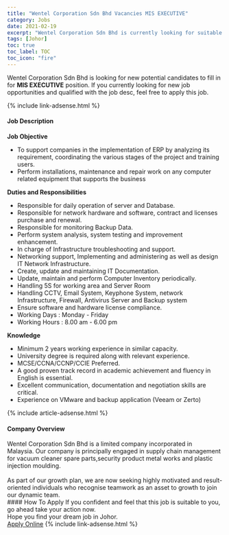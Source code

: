 ```yaml
---
title: "Wentel Corporation Sdn Bhd Vacancies MIS EXECUTIVE" 
category: Jobs 
date: 2021-02-19 
excerpt: "Wentel Corporation Sdn Bhd is currently looking for suitable person to fill in the MIS EXECUTIVE which based in Johor" 
tags: [Johor] 
toc: true 
toc_label: TOC 
toc_icon: "fire" 
--- 
```


<p>Wentel Corporation Sdn Bhd is looking for new potential candidates to fill in for <b>MIS EXECUTIVE</b> position. If you currently looking for new job opportunities and qualified with the job desc, feel free to apply this job.
</p>{% include link-adsense.html %} 
<div><div><h4>Job Description</h4></div><div><div><span><div><p><strong>Job Objective</strong></p><ul><li>To support companies in the implementation of ERP by analyzing its requirement, coordinating the various stages of the project and training users.</li><li>Perform installations, maintenance and repair work on any computer related equipment that supports the business</li></ul><p><strong>Duties and Responsibilities</strong></p><ul><li>Responsible for daily operation of server and Database.</li><li>Responsible for network hardware and software, contract and licenses purchase and renewal.</li><li>Responsible for monitoring Backup Data.</li><li>Perform system analysis, system testing and improvement enhancement.</li><li>In charge of Infrastructure troubleshooting and support.</li><li>Networking support, Implementing and administering as well as design IT Network Infrastructure.</li><li>Create, update and maintaining IT Documentation.</li><li>Update, maintain and perform Computer Inventory periodically.</li><li>Handling 5S for working area and Server Room</li><li>Handling CCTV, Email System, Keyphone System, network Infrastructure, Firewall, Antivirus Server and Backup system</li><li>Ensure software and hardware license compliance.&#160;</li><li>Working Days : Monday - Friday</li><li>Working Hours : 8.00 am - 6.00 pm</li></ul><p><strong>Knowledge</strong></p><ul><li>Minimum 2 years working experience in similar capacity.</li><li>University degree is required along with relevant experience.</li><li>MCSE/CCNA/CCNP/CCIE Preferred.</li><li>A good proven track record in academic achievement and fluency in English is essential.</li><li>Excellent communication, documentation and negotiation skills are critical.</li><li>Experience on VMware and backup application (Veeam or Zerto)</li></ul></div></span></div></div></div> 
{% include article-adsense.html %} 
<div><div><h4>Company Overview</h4></div><div><div><span><div><div>Wentel Corporation Sdn Bhd is a limited company incorporated in Malaysia.&#160;Our company is principally engaged in supply chain management for vacuum cleaner spare parts,security product metal works and plastic injection moulding.</div>
<div><br>
As part of our growth plan, we are now seeking highly motivated and result-oriented individuals who recognise teamwork as an asset to growth to join our dynamic team.</div></div></span></div></div></div> 
#### How To Apply 
If you confident and feel that this job is suitable to you, go ahead take your action now. <br/> 
Hope you find your dream job in Johor. <br/> 
<a href="https://www.jobstreet.com.my/en/job/mis-executive-4483624?jobId=jobstreet-my-job-4483624&" class="btn btn--info" target="_blank" rel="nofollow noopenner">Apply Online</a> 
{% include link-adsense.html %} 